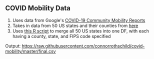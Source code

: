 ## COVID Mobility Data

1) Uses data from Google's [COVID-19 Community Mobility Reports](https://www.google.com/covid19/mobility/)
2) Takes in data from 50 US states and their counties from [here](https://github.com/kylemcdonald/covid-mobility-data)
3) Uses [this R script](https://github.com/connorrothschild/covid-mobility/blob/master/merge-dfs/merge.R) to merge all 50 US states into one DF, with each having a county, state, and FIPS code specified

Output: https://raw.githubusercontent.com/connorrothschild/covid-mobility/master/final.csv
